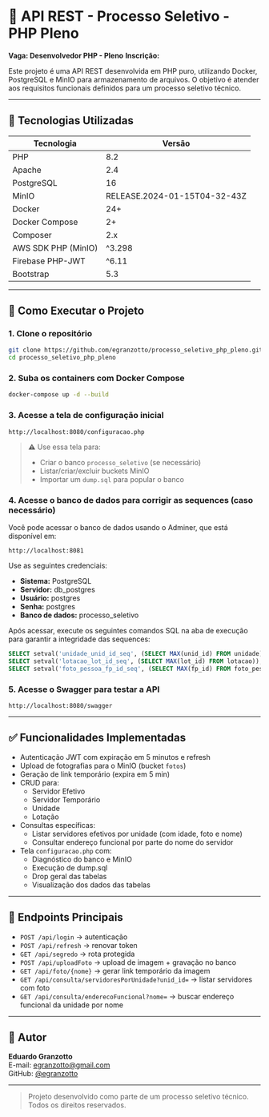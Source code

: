 # 📘 API REST - Processo Seletivo - PHP Pleno

**Vaga: Desenvolvedor PHP - Pleno**
**Inscrição:**

Este projeto é uma API REST desenvolvida em PHP puro, utilizando Docker, PostgreSQL e MinIO para armazenamento de arquivos. O objetivo é atender aos requisitos funcionais definidos para um processo seletivo técnico.

---

## 🚀 Tecnologias Utilizadas

| Tecnologia         | Versão           |
|--------------------|------------------|
| PHP                | 8.2              |
| Apache             | 2.4              |
| PostgreSQL         | 16               |
| MinIO              | RELEASE.2024-01-15T04-32-43Z |
| Docker             | 24+              |
| Docker Compose     | 2+               |
| Composer           | 2.x              |
| AWS SDK PHP (MinIO)| ^3.298           |
| Firebase PHP-JWT   | ^6.11            |
| Bootstrap          | 5.3              |

---

## 🧰 Como Executar o Projeto

### 1. Clone o repositório
```bash
git clone https://github.com/egranzotto/processo_seletivo_php_pleno.git
cd processo_seletivo_php_pleno
```

### 2. Suba os containers com Docker Compose
```bash
docker-compose up -d --build
```

### 3. Acesse a tela de configuração inicial
```
http://localhost:8080/configuracao.php
```

> ⚠️ Use essa tela para:
> - Criar o banco `processo_seletivo` (se necessário)
> - Listar/criar/excluir buckets MinIO
> - Importar um `dump.sql` para popular o banco

### 4. Acesse o banco de dados para corrigir as sequences (caso necessário)

Você pode acessar o banco de dados usando o Adminer, que está disponível em:
```
http://localhost:8081
```

Use as seguintes credenciais:
- **Sistema:** PostgreSQL
- **Servidor:** db_postgres
- **Usuário:** postgres
- **Senha:** postgres
- **Banco de dados:** processo_seletivo

Após acessar, execute os seguintes comandos SQL na aba de execução para garantir a integridade das sequences:
```sql
SELECT setval('unidade_unid_id_seq', (SELECT MAX(unid_id) FROM unidade));
SELECT setval('lotacao_lot_id_seq', (SELECT MAX(lot_id) FROM lotacao));
SELECT setval('foto_pessoa_fp_id_seq', (SELECT MAX(fp_id) FROM foto_pessoa));
```

### 5. Acesse o Swagger para testar a API
```
http://localhost:8080/swagger
```

---

## ✅ Funcionalidades Implementadas

- Autenticação JWT com expiração em 5 minutos e refresh
- Upload de fotografias para o MinIO (bucket `fotos`)
- Geração de link temporário (expira em 5 min)
- CRUD para:
  - Servidor Efetivo
  - Servidor Temporário
  - Unidade
  - Lotação
- Consultas específicas:
  - Listar servidores efetivos por unidade (com idade, foto e nome)
  - Consultar endereço funcional por parte do nome do servidor
- Tela `configuracao.php` com:
  - Diagnóstico do banco e MinIO
  - Execução de dump.sql
  - Drop geral das tabelas
  - Visualização dos dados das tabelas

---

## 🔗 Endpoints Principais

- `POST /api/login` → autenticação
- `POST /api/refresh` → renovar token
- `GET /api/segredo` → rota protegida
- `POST /api/uploadFoto` → upload de imagem + gravação no banco
- `GET /api/foto/{nome}` → gerar link temporário da imagem
- `GET /api/consulta/servidoresPorUnidade?unid_id=` → listar servidores com foto
- `GET /api/consulta/enderecoFuncional?nome=` → buscar endereço funcional da unidade por nome

---

## 👤 Autor

**Eduardo Granzotto**  
E-mail: [egranzotto@gmail.com](mailto:egranzotto@gmail.com)  
GitHub: [@egranzotto](https://github.com/egranzotto)

---

> Projeto desenvolvido como parte de um processo seletivo técnico. Todos os direitos reservados.
